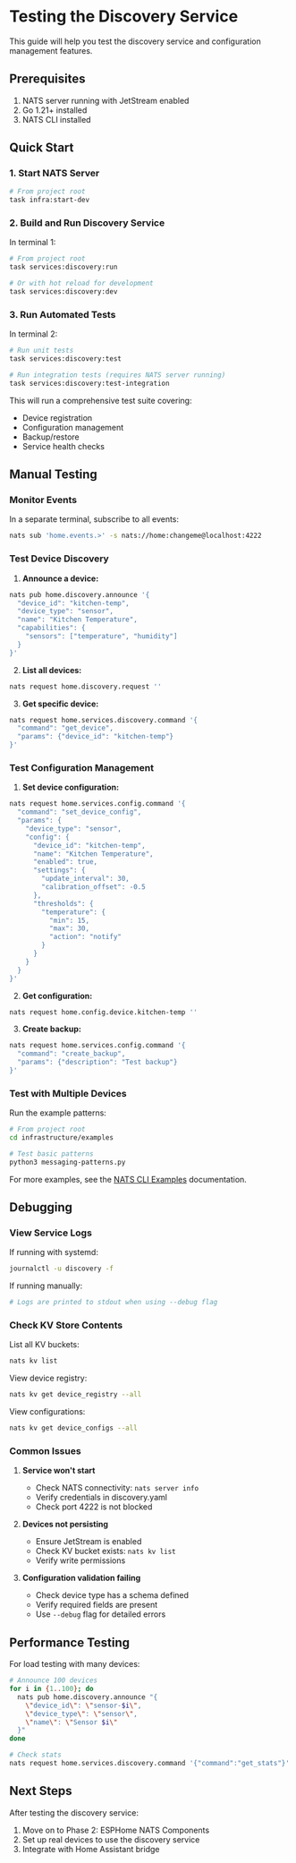 # Testing the Discovery Service

This guide will help you test the discovery service and configuration management features.

## Prerequisites

1. NATS server running with JetStream enabled
2. Go 1.21+ installed
3. NATS CLI installed

## Quick Start

### 1. Start NATS Server

```bash
# From project root
task infra:start-dev
```

### 2. Build and Run Discovery Service

In terminal 1:
```bash
# From project root
task services:discovery:run

# Or with hot reload for development
task services:discovery:dev
```

### 3. Run Automated Tests

In terminal 2:
```bash
# Run unit tests
task services:discovery:test

# Run integration tests (requires NATS server running)
task services:discovery:test-integration
```

This will run a comprehensive test suite covering:
- Device registration
- Configuration management
- Backup/restore
- Service health checks

## Manual Testing

### Monitor Events

In a separate terminal, subscribe to all events:
```bash
nats sub 'home.events.>' -s nats://home:changeme@localhost:4222
```

### Test Device Discovery

1. **Announce a device:**
```bash
nats pub home.discovery.announce '{
  "device_id": "kitchen-temp",
  "device_type": "sensor",
  "name": "Kitchen Temperature",
  "capabilities": {
    "sensors": ["temperature", "humidity"]
  }
}'
```

2. **List all devices:**
```bash
nats request home.discovery.request ''
```

3. **Get specific device:**
```bash
nats request home.services.discovery.command '{
  "command": "get_device",
  "params": {"device_id": "kitchen-temp"}
}'
```

### Test Configuration Management

1. **Set device configuration:**
```bash
nats request home.services.config.command '{
  "command": "set_device_config",
  "params": {
    "device_type": "sensor",
    "config": {
      "device_id": "kitchen-temp",
      "name": "Kitchen Temperature",
      "enabled": true,
      "settings": {
        "update_interval": 30,
        "calibration_offset": -0.5
      },
      "thresholds": {
        "temperature": {
          "min": 15,
          "max": 30,
          "action": "notify"
        }
      }
    }
  }
}'
```

2. **Get configuration:**
```bash
nats request home.config.device.kitchen-temp ''
```

3. **Create backup:**
```bash
nats request home.services.config.command '{
  "command": "create_backup",
  "params": {"description": "Test backup"}
}'
```

### Test with Multiple Devices

Run the example patterns:
```bash
# From project root
cd infrastructure/examples

# Test basic patterns
python3 messaging-patterns.py
```

For more examples, see the [NATS CLI Examples](../../docs/nats-cli-examples.md) documentation.

## Debugging

### View Service Logs

If running with systemd:
```bash
journalctl -u discovery -f
```

If running manually:
```bash
# Logs are printed to stdout when using --debug flag
```

### Check KV Store Contents

List all KV buckets:
```bash
nats kv list
```

View device registry:
```bash
nats kv get device_registry --all
```

View configurations:
```bash
nats kv get device_configs --all
```

### Common Issues

1. **Service won't start**
   - Check NATS connectivity: `nats server info`
   - Verify credentials in discovery.yaml
   - Check port 4222 is not blocked

2. **Devices not persisting**
   - Ensure JetStream is enabled
   - Check KV bucket exists: `nats kv list`
   - Verify write permissions

3. **Configuration validation failing**
   - Check device type has a schema defined
   - Verify required fields are present
   - Use `--debug` flag for detailed errors

## Performance Testing

For load testing with many devices:

```bash
# Announce 100 devices
for i in {1..100}; do
  nats pub home.discovery.announce "{
    \"device_id\": \"sensor-$i\",
    \"device_type\": \"sensor\",
    \"name\": \"Sensor $i\"
  }"
done

# Check stats
nats request home.services.discovery.command '{"command":"get_stats"}'
```

## Next Steps

After testing the discovery service:
1. Move on to Phase 2: ESPHome NATS Components
2. Set up real devices to use the discovery service
3. Integrate with Home Assistant bridge